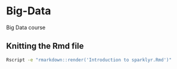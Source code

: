 # Big-Data

Big Data course

## Knitting the Rmd file

```bash
Rscript -e "rmarkdown::render('Introduction to sparklyr.Rmd')"
```
